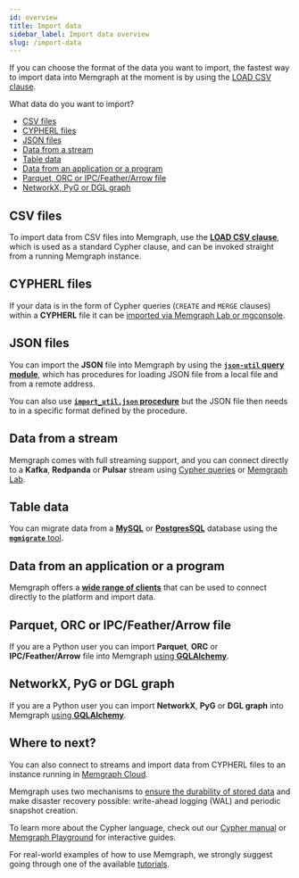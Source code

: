 ```yaml
---
id: overview
title: Import data
sidebar_label: Import data overview
slug: /import-data
---
```


If you can choose the format of the data you want to import, the fastest way to
import data into Memgraph at the moment is by using the [LOAD CSV
clause](/import-data/files/load-csv-clause.md). 

What data do you want to import?
<!-- no toc -->
- [CSV files](#csv-files)
- [CYPHERL files](#cypherl-files)
- [JSON files](#json-files)
- [Data from a stream](#data-from-a-stream)
- [Table data](#table-data)
- [Data from an application or a program](#data-from-an-application-or-a-program)
- [Parquet, ORC or IPC/Feather/Arrow file](#parquet-orc-or-ipcfeatherarrow-file)
- [NetworkX, PyG or DGL graph](#networkx-pyg-or-dgl-graph)

## CSV files

To import data from CSV files into Memgraph, use the [**LOAD CSV
clause**](/import-data/files/load-csv-clause.md), which is used as a standard
Cypher clause, and can be invoked straight from a running Memgraph instance.

## CYPHERL files

If your data is in the form of Cypher queries (`CREATE` and `MERGE` clauses)
within a **CYPHERL** file it can be [imported via Memgraph
Lab or mgconsole](/import-data/files/cypherl.md).

## JSON files

You can import the **JSON** file into Memgraph by using the [**`json-util` query
module**](/import-data/files/load-json.md), which has procedures for loading JSON
file from a local file and from a remote address.

You can also use [**`import_util.json` procedure**](/import-data/files/load-json.md)
but the JSON file then needs to in a specific format defined by the procedure. 

<!--Need to add anchors on the load-json page and link from here-->

## Data from a stream

Memgraph comes with full streaming support, and you can connect directly to a
**Kafka**, **Redpanda** or **Pulsar** stream using [Cypher
queries](/import-data/data-streams/manage-streams.md) or [Memgraph
Lab](/import-data/data-streams/manage-streams-lab.md).

## Table data

You can migrate data from a [**MySQL**](/import-data/migrate/mysql.md) or
[**PostgresSQL**](/import-data/migrate/postgresql.md) database using the
[**`mgmigrate`** tool](https://github.com/memgraph/mgmigrate).

## Data from an application or a program

Memgraph offers a [**wide range of clients**](/connect-to-memgraph/drivers/overview.md) that can be used to connect directly to the platform and import data.

## Parquet, ORC or IPC/Feather/Arrow file

If you are a Python user you can import **Parquet**, **ORC** or **IPC/Feather/Arrow** file
into Memgraph [using **GQLAlchemy**](/gqlalchemy/how-to-guides/table-to-graph-importer).

## NetworkX, PyG or DGL graph

If you are a Python user you can import **NetworkX**, **PyG** or **DGL graph** into Memgraph
[using **GQLAlchemy**](/gqlalchemy/how-to-guides/networkx).

## Where to next?

You can also connect to streams and import data from CYPHERL files to an
instance running in [Memgraph Cloud](/memgraph-cloud). 

Memgraph uses two mechanisms to [ensure the durability of stored
data](/reference-guide/backup.md) and make disaster recovery possible:
write-ahead logging (WAL) and periodic snapshot creation. 

To learn more about the Cypher language, check out our [Cypher
manual](/cypher-manual) or [Memgraph
Playground](https://playground.memgraph.com/) for interactive guides.

For real-world examples of how to use Memgraph, we strongly suggest going
through one of the available [tutorials](/tutorials/overview.md).